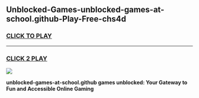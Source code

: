 
## Unblocked-Games-unblocked-games-at-school.github-Play-Free-chs4d
<h3>
<a href="https://premium76.site?title=unblocked-games-at-school.github&ref=10A">CLICK TO PLAY</a></h3>
<hr>

<h3>
<a href="https://premium76.site?title=unblocked-games-at-school.github&ref=10A">CLICK 2 PLAY</a>
  
</h3>

<a href="https://premium76.site?title=unblocked-games-at-school.github&ref=10A"><img src="https://clearcache.store/games.png"></a>


**unblocked-games-at-school.github games unblocked: Your Gateway to Fun and Accessible Online Gaming**

